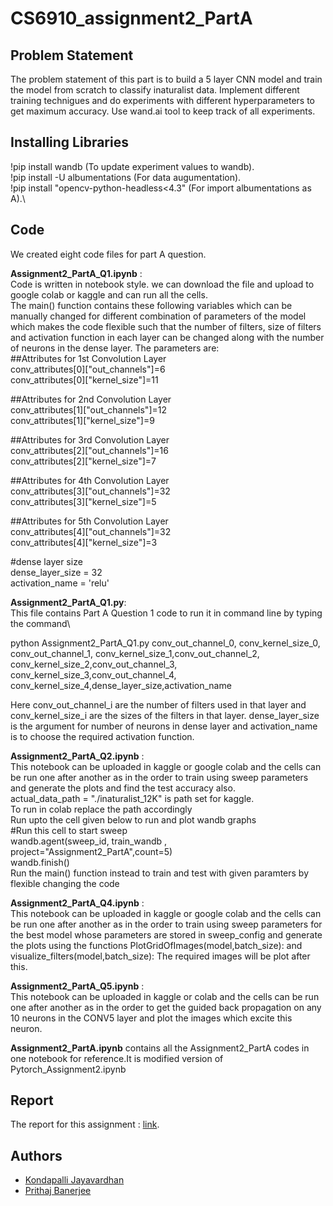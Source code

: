 # CS6910_assignment2_PartA

## Problem Statement
The problem statement of this part is to build a 5 layer CNN model and train the model from scratch to classify inaturalist data. Implement different training technigues and do experiments with different hyperparameters to get maximum accuracy. Use wand.ai tool to keep track of all experiments.

## Installing Libraries

!pip install wandb  (To update experiment values to wandb).\
!pip install -U albumentations (For data augumentation).\
!pip install \"opencv-python-headless<4.3\" (For import albumentations as A).\

## Code

We created eight code files for part A question.

**Assignment2_PartA_Q1.ipynb** :\
Code is written in notebook style. we can download the file and upload to google colab or kaggle and can run
all the cells.\
The main() function contains these following variables which can be manually changed for different combination of parameters of the model which makes the code flexible such that the number of filters, size of filters and activation function in each layer can be changed along with the number of neurons in the dense layer.
The parameters are:\
##Attributes for 1st Convolution Layer\
conv_attributes[0]["out_channels"]=6\
conv_attributes[0]["kernel_size"]=11

##Attributes for 2nd Convolution Layer\
conv_attributes[1]["out_channels"]=12\
conv_attributes[1]["kernel_size"]=9

##Attributes for 3rd Convolution Layer\
conv_attributes[2]["out_channels"]=16\
conv_attributes[2]["kernel_size"]=7

##Attributes for 4th Convolution Layer\
conv_attributes[3]["out_channels"]=32\
conv_attributes[3]["kernel_size"]=5

##Attributes for 5th Convolution Layer\
conv_attributes[4]["out_channels"]=32\
conv_attributes[4]["kernel_size"]=3

#dense layer size\
dense_layer_size = 32\
activation_name = 'relu'

**Assignment2_PartA_Q1.py**:\
This file contains Part A Question 1 code to run it in command line by typing the command\

 python Assignment2_PartA_Q1.py conv_out_channel_0, conv_kernel_size_0, conv_out_channel_1, conv_kernel_size_1,conv_out_channel_2, conv_kernel_size_2,conv_out_channel_3, conv_kernel_size_3,conv_out_channel_4, conv_kernel_size_4,dense_layer_size,activation_name
 
 Here conv_out_channel_i are the number of filters used in that layer and conv_kernel_size_i are the sizes of the filters in that layer. dense_layer_size is the argument for number of neurons in dense layer and activation_name is to choose the required activation function.
 

**Assignment2_PartA_Q2.ipynb** :\
This notebook can be uploaded in kaggle or google colab and the cells can be run one after another as in the order to train using sweep parameters and generate the plots and find the test accuracy also.\
actual_data_path = "./inaturalist_12K" is path set for kaggle.\
To run in colab replace the path accordingly\
Run upto the cell given below to run and plot wandb graphs\
#Run this cell to start sweep\
wandb.agent(sweep_id, train_wandb , project="Assignment2_PartA",count=5)\
wandb.finish()\
Run the main() function instead to train and test with given paramters by flexible changing the code

**Assignment2_PartA_Q4.ipynb** :\
This notebook can be uploaded in kaggle or google colab and the cells can be run one after another as in the order to train using sweep parameters for the best model whose parameters are stored in sweep_config and generate the plots using the functions PlotGridOfImages(model,batch_size): and visualize_filters(model,batch_size): The required images will be plot after this.



**Assignment2_PartA_Q5.ipynb** :\
This notebook can be uploaded in kaggle or colab and the cells can be run one after another as in the order to get the guided back propagation on any 10 neurons in the CONV5 layer and plot the images which excite this neuron.

**Assignment2_PartA.ipynb** contains all the Assignment2_PartA codes in one notebook for reference.It is modified version of Pytorch_Assignment2.ipynb


## Report
The report for this assignment : [link](https://wandb.ai/cs21s045_cs21s011/uncategorized/reports/Assignment-2--VmlldzoxNzY2NTQz).

## Authors

 - [Kondapalli Jayavardhan](https://github.com/jayavardhankondapalli) 
 - [Prithaj Banerjee](https://github.com/Doeschate)
